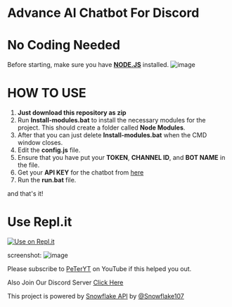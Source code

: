 # Advance AI Chatbot For Discord
# No Coding Needed 

Before starting, make sure you have **[NODE.JS](https://www.nodejs.org/en)** installed.
![image](https://user-images.githubusercontent.com/49114258/113098549-3de0a380-9216-11eb-97f4-d44fa7b65ef3.png)

# HOW TO USE
1. **Just download this repository as zip**
2. Run **Install-modules.bat** to install the necessary modules for the project. This should create a folder called **Node Modules**.
3. After that you can just delete **Install-modules.bat** when the CMD window closes.
4. Edit the **config.js** file.
5. Ensure that you have put your **TOKEN**, **CHANNEL ID**, and **BOT NAME** in the file.
6. Get your **API KEY** for the chatbot from [here](https://api.snowflakedev.xyz/)
7. Run the **run.bat** file.

and that's it!

# Use Repl.it
[![Use on Repl.it](https://repl.it/badge/github/PeTer344-dot/Chat-Bot)](https://repl.it/github/PeTer344-dot/Chat-Bot)

screenshot:
![image](https://user-images.githubusercontent.com/49114258/113037195-c4fc3000-91b2-11eb-823b-d54fef199871.png)


Please subscribe to [PeTerYT](https://youtube.com/c/PeTerYTCoder) on YouTube if this helped you out.

Also Join Our Discord Server [Click Here](https://discord.gg/2GT3HQZPVB)

This project is powered by [Snowflake API](https://api.snowflakedev.xyz/) by [@Snowflake107](https://github.com/Snowflake107)
